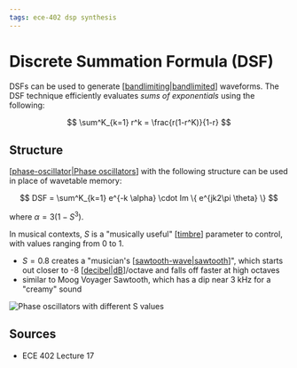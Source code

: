 ```yaml
---
tags: ece-402 dsp synthesis
---
```


# Discrete Summation Formula (DSF)

DSFs can be used to generate [[bandlimiting|bandlimited]] waveforms. The DSF technique efficiently evaluates _sums of exponentials_ using the following:

$$
\sum^K_{k=1} r^k = \frac{r(1-r^K)}{1-r}
$$

## Structure

[[phase-oscillator|Phase oscillators]] with the following structure can be used in place of wavetable memory:

$$
DSF = \sum^K_{k=1} e^{-k \alpha} \cdot Im \{ e^{jk2\pi \theta} \}
$$

where $\alpha = 3(1-S^3)$.

In musical contexts, $S$ is a "musically useful" [[timbre]] parameter to control, with values ranging from 0 to 1.

- $S = 0.8$ creates a "musician's [[sawtooth-wave|sawtooth]]", which starts out closer to -8 [[decibel|dB]]/octave and falls off faster at high octaves
- similar to Moog Voyager Sawtooth, which has a dip near 3 kHz for a "creamy" sound

![Phase oscillators with different S values](/attachments/oscillator-waveforms-for-different-s-values.png)

## Sources

- ECE 402 Lecture 17

[//begin]: # "Autogenerated link references for markdown compatibility"
[bandlimiting|bandlimited]: bandlimiting "Bandlimiting"
[phase-oscillator|Phase oscillators]: phase-oscillator "Phase-shift oscillator"
[timbre]: timbre "Timbre"
[sawtooth-wave|sawtooth]: sawtooth-wave "Sawtooth wave"
[decibel|dB]: decibel "Decibel"
[//end]: # "Autogenerated link references"

